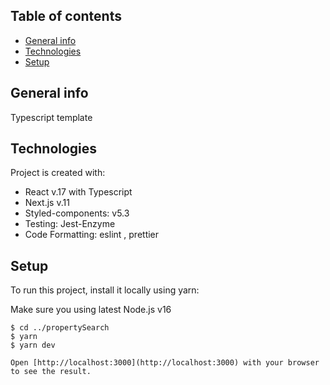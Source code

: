 ## Table of contents

- [General info](#general-info)
- [Technologies](#technologies)
- [Setup](#setup)

## General info

Typescript template

## Technologies

Project is created with:

- React v.17 with Typescript
- Next.js v.11
- Styled-components: v5.3
- Testing: Jest-Enzyme
- Code Formatting: eslint , prettier

## Setup

To run this project, install it locally using yarn:

Make sure you using latest Node.js v16

```
$ cd ../propertySearch
$ yarn
$ yarn dev

Open [http://localhost:3000](http://localhost:3000) with your browser to see the result.

```
